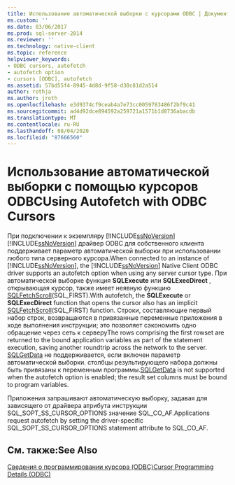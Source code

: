 ```yaml
---
title: Использование автоматической выборки с курсорами ODBC | Документация Майкрософт
ms.custom: ''
ms.date: 03/06/2017
ms.prod: sql-server-2014
ms.reviewer: ''
ms.technology: native-client
ms.topic: reference
helpviewer_keywords:
- ODBC cursors, autofetch
- autofetch option
- cursors [ODBC], autofetch
ms.assetid: 57bd55f4-8945-4d8d-9f58-d30c81d2a514
author: rothja
ms.author: jroth
ms.openlocfilehash: e3d9374cf9ceab4a7e73cc0059783486f2bf9c41
ms.sourcegitcommit: ad4d92dce894592a259721a1571b1d8736abacdb
ms.translationtype: MT
ms.contentlocale: ru-RU
ms.lasthandoff: 08/04/2020
ms.locfileid: "87666560"
---
```

# <a name="using-autofetch-with-odbc-cursors"></a><span data-ttu-id="075f7-102">Использование автоматической выборки с помощью курсоров ODBC</span><span class="sxs-lookup"><span data-stu-id="075f7-102">Using Autofetch with ODBC Cursors</span></span>
  <span data-ttu-id="075f7-103">При подключении к экземпляру [!INCLUDE[ssNoVersion](../../../includes/ssnoversion-md.md)] [!INCLUDE[ssNoVersion](../../../includes/ssnoversion-md.md)] драйвер ODBC для собственного клиента поддерживает параметр автоматической выборки при использовании любого типа серверного курсора.</span><span class="sxs-lookup"><span data-stu-id="075f7-103">When connected to an instance of [!INCLUDE[ssNoVersion](../../../includes/ssnoversion-md.md)], the [!INCLUDE[ssNoVersion](../../../includes/ssnoversion-md.md)] Native Client ODBC driver supports an autofetch option when using any server cursor type.</span></span> <span data-ttu-id="075f7-104">При автоматической выборке функция **SQLExecute** или **SQLExecDirect** , открывающая курсор, также имеет неявную функцию [SQLFetchScroll](../../native-client-odbc-api/sqlfetchscroll.md)(SQL_FIRST).</span><span class="sxs-lookup"><span data-stu-id="075f7-104">With autofetch, the **SQLExecute** or **SQLExecDirect** function that opens the cursor also has an implicit [SQLFetchScroll](../../native-client-odbc-api/sqlfetchscroll.md)(SQL_FIRST) function.</span></span> <span data-ttu-id="075f7-105">Строки, составляющие первый набор строк, возвращаются в привязанные переменные приложения в ходе выполнения инструкции; это позволяет сэкономить одно обращение через сеть к серверу</span><span class="sxs-lookup"><span data-stu-id="075f7-105">The rows comprising the first rowset are returned to the bound application variables as part of the statement execution, saving another roundtrip across the network to the server.</span></span> <span data-ttu-id="075f7-106">[SQLGetData](../../native-client-odbc-api/sqlgetdata.md) не поддерживается, если включен параметр автоматической выборки. столбцы результирующего набора должны быть привязаны к переменным программы.</span><span class="sxs-lookup"><span data-stu-id="075f7-106">[SQLGetData](../../native-client-odbc-api/sqlgetdata.md) is not supported when the autofetch option is enabled; the result set columns must be bound to program variables.</span></span>  
  
 <span data-ttu-id="075f7-107">Приложения запрашивают автоматическую выборку, задавая для зависящего от драйвера атрибута инструкции SQL_SOPT_SS_CURSOR_OPTIONS значение SQL_CO_AF.</span><span class="sxs-lookup"><span data-stu-id="075f7-107">Applications request autofetch by setting the driver-specific SQL_SOPT_SS_CURSOR_OPTIONS statement attribute to SQL_CO_AF.</span></span>  
  
## <a name="see-also"></a><span data-ttu-id="075f7-108">См. также:</span><span class="sxs-lookup"><span data-stu-id="075f7-108">See Also</span></span>  
 [<span data-ttu-id="075f7-109">Сведения о программировании курсора &#40;ODBC&#41;</span><span class="sxs-lookup"><span data-stu-id="075f7-109">Cursor Programming Details &#40;ODBC&#41;</span></span>](cursor-programming-details-odbc.md)  
  
  
